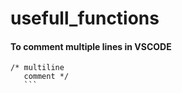 # usefull_functions

 #### To comment multiple lines in VSCODE
 ```
 /* multiline
    comment */
    ```
